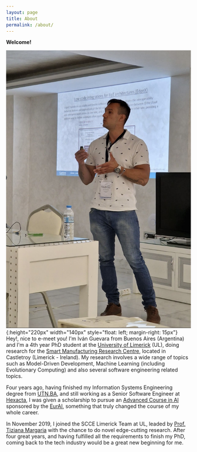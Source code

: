 ```yaml
---
layout: page
title: About
permalink: /about/
---
```


**Welcome!** 

![smiley](/assets/ISoLA-2022-Ivan.jpg){:height="220px" width="140px" style="float: left; margin-right: 15px"}  Hey!, nice to e-meet you! I'm Iván Guevara from Buenos Aires (Argentina) and I'm a 4th year PhD student at the [University of Limerick](https://www.ul.ie) (UL), doing research for the [Smart Manufacturing Research Centre](https://confirm.ie/), located in Castletroy (Limerick - Ireland). My research involves a wide range of topics such as Model-Driven Development, Machine Learning (including Evolutionary Computing) and also several software engineering related topics.

Four years ago, having finished my Information Systems Engineering degree from [UTN.BA](https://frba.utn.edu.ar/), and still working as a Senior Software Engineer at [Hexacta](https://www.hexacta.com/), I was given a scholarship to pursue an [Advanced Course in AI](http://acai2019.tuc.gr/) sponsored by the [EurAI](https://eurai.org/), something that truly changed the course of my whole career. 

In November 2019, I joined the SCCE Limerick Team at UL, leaded by [Prof. Tiziana Margaria](https://www.linkedin.com/in/tiziana-margaria-9044a12/) with the chance to do novel edge-cutting research. After four great years, and having fulfilled all the requirements to finish my PhD, coming back to the tech industry would be a great new beginning for me.